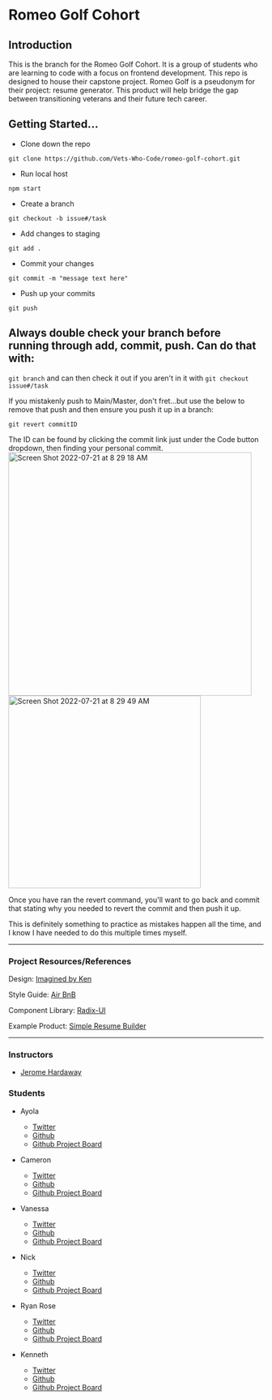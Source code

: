 # Romeo Golf Cohort

## Introduction

This is the branch for the Romeo Golf Cohort. It is a group of students who are learning to code with a focus on frontend development. This repo is designed to house their capstone project. Romeo Golf is a pseudonym for their project: resume generator. This product will help bridge the gap between transitioning veterans and their future tech career.

## Getting Started...

 - Clone down the repo

 `git clone https://github.com/Vets-Who-Code/romeo-golf-cohort.git`
 
 - Run local host
 
 `npm start`
 
 - Create a branch

 `git checkout -b issue#/task`
 
 - Add changes to staging

 `git add .`
 
 - Commit your changes

 `git commit -m "message text here"`
 
 - Push up your commits

 `git push`
 
## Always double check your branch before running through add, commit, push. Can do that with:

`git branch` and can then check it out if you aren't in it with `git checkout issue#/task`

If you mistakenly push to Main/Master, don't fret...but use the below to remove that push and then ensure you push it up in a branch:

`git revert commitID`

The ID can be found by clicking the commit link just under the Code button dropdown, then finding your personal commit.
<img width="480" alt="Screen Shot 2022-07-21 at 8 29 18 AM" src="https://user-images.githubusercontent.com/60114461/180213982-358f7b09-daf8-48d0-a78d-68387d212914.png">
<img width="380" alt="Screen Shot 2022-07-21 at 8 29 49 AM" src="https://user-images.githubusercontent.com/60114461/180214021-cde1e422-6cda-476f-bfd4-bc79b4c4703c.png">

Once you have ran the revert command, you'll want to go back and commit that stating why you needed to revert the commit and then push it up.

This is definitely something to practice as mistakes happen all the time, and I know I have needed to do this multiple times myself.

---

### Project Resources/References

Design: [Imagined by Ken](https://www.figma.com/file/fkgLoyfCUBbHTDOEMlOZFT/VWC-Resume-Builder?node-id=2%3A40)

Style Guide: [Air BnB](https://airbnb.io/javascript/react/)

Component Library: [Radix-UI](https://www.radix-ui.com/docs/primitives/overview/introduction)

Example Product: [Simple Resume Builder](https://resume-builder.techomoro.com)

---

### Instructors

- [Jerome Hardaway](https://www.twitter.com/jeromehardaway)

### Students

- Ayola
  - [Twitter](https://twitter.com/ayola_uyaphi)
  - [Github](https://github.com/AyolaM)
  - [Github Project Board](https://github.com/users/AyolaM/projects/1)
  
- Cameron
  - [Twitter](https://twitter.com/Agohige_Tech)
  - [Github](https://github.com/cameron-porter)
  - [Github Project Board](https://github.com/users/cameron-porter/projects/1)
  
- Vanessa
  - [Twitter](https://twitter.com/VWithun)
  - [Github](https://github.com/iNeso1984)
  - [Github Project Board](https://github.com/users/iNeso1984/projects/1)
  
- Nick
  - [Twitter](https://twitter.com/instagrumguy) 
  - [Github](https://github.com/Takomane)
  - [Github Project Board](https://github.com/users/Takomane/projects/1)
  
- Ryan Rose
  - [Twitter](https://twitter.com/RyanRos79331176)
  - [Github](https://github.com/rmrose78)
  - [Github Project Board](https://github.com/users/rmrose78/projects/1)
  
- Kenneth
  - [Twitter](https://www.twitter.com/mrdebonairfox)
  - [Github](https://www.github.com/kbrandon19)
  - [Github Project Board](https://github.com/users/kbrandon19/projects/1)



